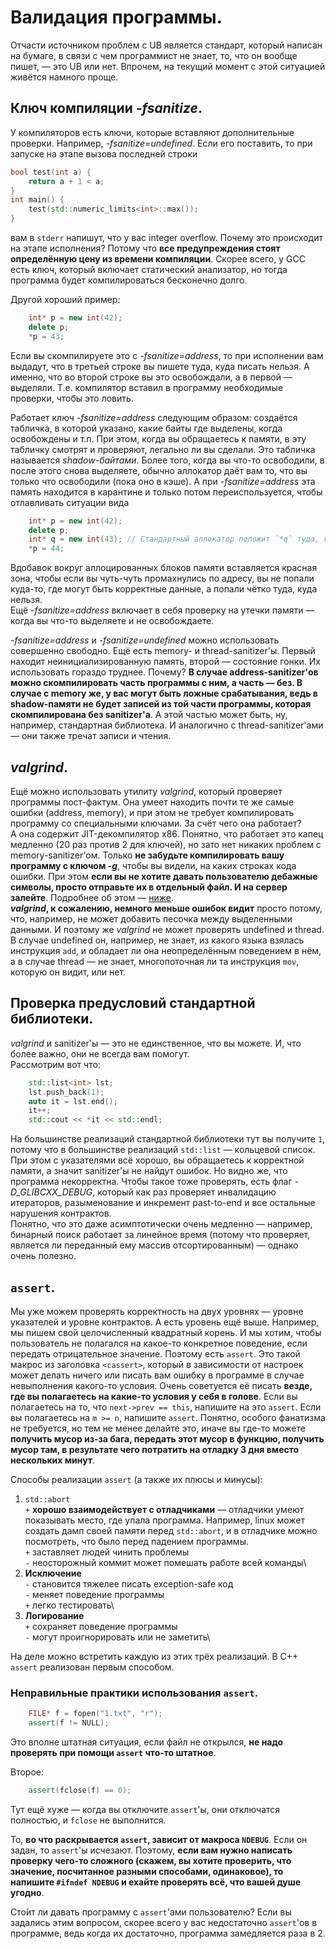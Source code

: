 # Валидация программы.
Отчасти источником проблем с UB является стандарт, который написан на бумаге, в связи с чем программист не знает, то, что он вообще пишет, — это UB или нет. Впрочем, на текущий момент с этой ситуацией живётся намного проще.
## Ключ компиляции *-fsanitize*.
У компиляторов есть ключи, которые вставляют дополнительные
проверки. Например, *-fsanitize=undefined*. Если его поставить, то при запуске на этапе вызова последней строки
```c++
bool test(int a) {
    return a + 1 < a;
}
int main() {
    test(std::numeric_limits<int>::max());
}
```
вам в `stderr` напишут, что у вас integer overflow. Почему это происходит на этапе исполнения? Потому что **все предупреждения стоят определённую цену из времени компиляции**. Скорее всего, у GCC есть ключ, который включает статический анализатор, но тогда программа будет компилироваться бесконечно долго.

Другой хороший пример:
```c++
    int* p = new int(42);
    delete p;
    *p = 43;
```
Если вы скомпилируете это с *-fsanitize=address*, то при исполнении вам выдадут, что в третьей строке вы пишете туда, куда писать нельзя. А именно, что во второй строке вы это освобождали, а в первой — выделяли. Т.е. компилятор вставил в программу необходимые проверки, чтобы это ловить.

Работает ключ *-fsanitize=address* следующим образом: создаётся табличка, в которой указано, какие байты где выделены, когда освобождены и т.п. При этом, когда вы обращаетесь к памяти, в эту табличку смотрят и проверяют, легально ли вы сделали. Это табличка называется *shadow-байтами*. Более того, когда вы что-то освободили, в после этого снова выделяете, обычно аллокатор даёт вам то, что вы только что освободили (пока оно в кэше). А при *-fsanitize=address* эта память находится в карантине и только потом переиспользуется, чтобы отлавливать ситуации вида
```c++
    int* p = new int(42);
    delete p;
    int* q = new int(43); // Стандартный аллокатор положит `*q` туда, где было `*p`.
    *p = 44;
```
Вдобавок вокруг аллоцированных блоков памяти вставляется красная зона, чтобы если вы чуть-чуть промахнулись по адресу, вы не попали куда-то, где могут быть корректные данные, а попали чётко туда, куда нельзя.\
Ещё *-fsanitize=address* включает в себя проверку на утечки памяти — когда вы что-то выделяете и не освобождаете.

*-fsanitize=address* и *-fsanitize=undefined* можно использовать совершенно свободно. Ещё есть memory- и thread-sanitizer'ы. Первый находит неинициализированную память, второй — состояние гонки. Их использовать гораздо труднее. Почему? **В случае address-sanitizer'ов можно скомпилировать часть программы с ним, а часть — без. В случае с memory же, у вас могут быть ложные срабатывания, ведь в shadow-памяти не будет записей из той части программы, которая скомпилирована без sanitizer'а**. А этой частью может быть, ну, например, стандартная библиотека. И аналогично с thread-sanitizer'ами — они также тречат записи и чтения.

## *valgrind*.
Ещё можно использовать утилиту *valgrind*, который проверяет программы пост-фактум. Она умеет находить почти те же самые ошибки (address, memory), и при этом не требует компилировать программу со специальными ключами. За счёт чего она работает?\
А она содержит JIT-декомпилятор x86. Понятно, что работает это капец медленно (20 раз против 2 для ключей), но зато нет никаких проблем с memory-sanitizer'ом. Только **не забудьте компилировать вашу программу с ключом *-g***, чтобы вы видели, на каких строках кода ошибки. При этом **если вы не хотите давать пользователю дебажные символы, просто отправьте их в отдельный файл. И на сервер залейте**. Подробнее об этом — [ниже](./13_tools.md#отладчики).\
***valgrind*, к сожалению, немного меньше ошибок видит** просто потому, что, например, не может добавить песочка между выделенными данными. И поэтому же *valgrind* не может проверять undefined и thread. В случае undefined он, например, не знает, из какого языка взялась инструкция `add`, и обладает ли она неопределённым поведением в нём, а в случае thread — не знает, многопоточная ли та инструкция `mov`, которую он видит, или нет.

## Проверка предусловий стандартной библиотеки.
*valgrind* и sanitizer'ы — это не единственное, что вы можете. И, что более важно, они не всегда вам помогут.\
Рассмотрим вот что:
```c++
    std::list<int> lst;
    lst.push_back(1);
    auto it = lst.end();
    it++;
    std::cout << *it << std::endl;
```
На большинстве реализаций стандартной библиотеки тут вы получите `1`, потому что в большинстве реализаций `std::list` — кольцевой список. При этом с указателями всё хорошо, вы обращаетесь к корректной памяти, а значит sanitizer'ы не найдут ошибок. Но видно же, что программа некорректна. Чтобы такое тоже проверять, есть флаг *-D_GLIBCXX_DEBUG*, который как раз проверяет инвалидацию итераторов, разыменование и инкремент past-to-end и все остальные нарушения контрактов.\
Понятно, что это даже асимптотически очень медленно — например, бинарный поиск работает за линейное время (потому что проверяет, является ли переданный ему массив отсортированным) — однако очень полезно.

## `assert`.
Мы уже можем проверять корректность на двух уровнях — уровне указателей и уровне контрактов. А есть уровень ещё выше. Например, мы пишем свой целочисленный квадратный корень. И мы хотим, чтобы пользователь не полагался на какое-то конкретное поведение, если передать отрицательное значение. Поэтому есть `assert`. Это такой макрос из заголовка `<cassert>`, который в зависимости от настроек может делать ничего или писать вам ошибку в программе в случае невыполнения какого-то условия. Очень советуется её писать **везде, где вы полагаетесь на какие-то условия у себя в голове**. Если вы полагаетесь на то, что `next->prev == this`, напишите на это `assert`. Если вы полагаетесь на `m >= n`, напишите `assert`. Понятно, особого фанатизма не требуется, но тем не менее делайте это, иначе вы где-то можете **получить мусор из-за бага, передать этот мусор в функцию, получить мусор там, в результате чего потратить на отладку 3 дня вместо нескольких минут**.

Способы реализации `assert` (а также их плюсы и минусы):

1. `std::abort`\
`+` **хорошо взаимодействует с отладчиками** — отладчики умеют показывать место, где упала программа. Например, linux может создать дамп своей памяти перед `std::abort`, и в отладчике можно посмотреть, что было перед падением программы.\
`+` заставляет людей чинить проблемы\
`-` неосторожный коммит может помешать работе всей команды\
2. **Исключение**\
`-` становится тяжелее писать exception-safe код\
`-` меняет поведение программы\
`+` легко тестировать\
3. **Логирование**\
`+` сохраняет поведение программы\
`-` могут проигнорировать или не заметить\

На деле можно встретить каждую из этих трёх реализаций.
В C++ `assert` реализован первым способом.

### Неправильные практики использования `assert`.
```c++
    FILE* f = fopen("1.txt", "r");
    assert(f != NULL);
```
Это вполне штатная ситуация, если файл не открылся, **не надо проверять при помощи `assert` что-то штатное**.

Второе:
```c++
    assert(fclose(f) == 0);
```
Тут ещё хуже — когда вы отключите `assert`'ы, они отключатся полностью, и `fclose` не выполнится.

То, **во что раскрывается `assert`, зависит от макроса `NDEBUG`**. Если он задан, то `assert`'ы исчезают. Поэтому, **если вам нужно написать проверку чего-то сложного (скажем, вы хотите проверить, что значение, посчитанное разными способами, одинаковое), то напишите `#ifndef NDEBUG` и ехайте проверять всё, что вашей душе угодно**.

Cто́ит ли давать программу с `assert`'ами пользователю? Если вы задались этим вопросом, скорее всего у вас недостаточно `assert`'ов в программе, ведь когда их достаточно, программа замедляется раза в 2.
